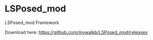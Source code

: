 # LSPosed_mod
LSPosed_mod Framework

Download here: <https://github.com/mywalkb/LSPosed_mod/releases>

